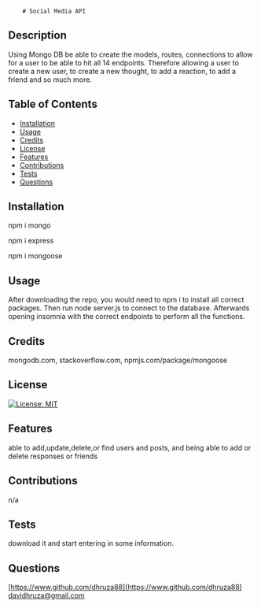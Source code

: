
        # Social Media API

## Description
Using Mongo DB be able to create the models, routes, connections to allow for a user to be able to hit all 14 endpoints. Therefore allowing a user to create a new user, to create a new thought, to add a reaction, to add a friend and so much more.



## Table of Contents

- [Installation](#installation)
- [Usage](#usage)
- [Credits](#credits)
- [License](#license)
- [Features](#features)
- [Contributions](#contributions)
- [Tests](#tests)
- [Questions](#questions)


## Installation
npm i mongo

npm i express

npm i mongoose

## Usage
After downloading the repo, you would need to npm i to install all correct packages. Then run node server.js to connect to the database. Afterwards opening insomnia with the correct endpoints to perform all the functions.

## Credits
mongodb.com, stackoverflow.com, npmjs.com/package/mongoose

## License
[![License: MIT](https://img.shields.io/badge/License-MIT-yellow.svg)](https://opensource.org/licenses/MIT)


## Features
able to add,update,delete,or find users and posts, and being able to add or delete responses or friends

## Contributions
n/a

## Tests
download it and start entering in some information.

## Questions
[https://www.github.com/dhruza88](https://www.github.com/dhruza88) <br />
davidhruza@gmail.com


